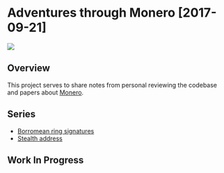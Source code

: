 # Adventures through Monero [2017-09-21]  
![](https://img.shields.io/badge/language-cpp-blue.svg)  

## Overview  
This project serves to share notes from personal reviewing the codebase and papers about [Monero](https://github.com/monero-project/monero).  

## Series  
+ [Borromean ring signatures](borromean-ring-signatures.pdf)  
+ [Stealth address](stealth-address.pdf)   

## Work In Progress  
